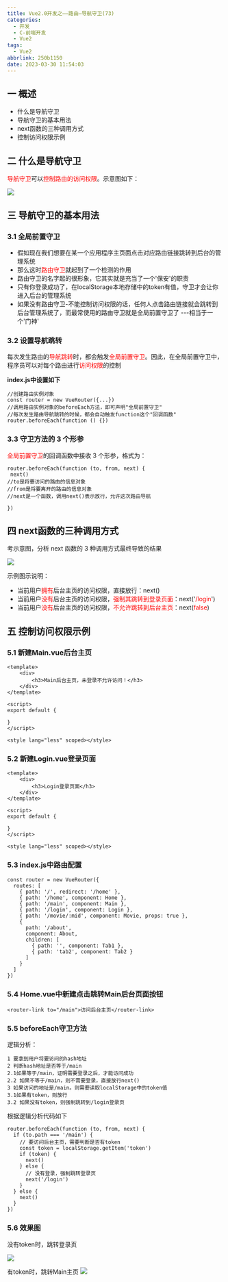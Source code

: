 ```yaml
---
title: Vue2.0开发之——路由—导航守卫(73)
categories:
  - 开发
  - C-前端开发
  - Vue2
tags:
  - Vue2
abbrlink: 250b1150
date: 2023-03-30 11:54:03
---
```

## 一 概述

* 什么是导航守卫
* 导航守卫的基本用法
* next函数的三种调用方式
* 控制访问权限示例

<!--more-->

## 二 什么是导航守卫

<font color=red>导航守卫</font>可以<font color=red>控制路由的访问权限</font>。示意图如下：

![][1]

## 三 导航守卫的基本用法

### 3.1 全局前置守卫

* 假如现在我们想要在某一个应用程序主页面点击对应路由链接跳转到后台的管理系统
* 那么这时<font color=red>路由守卫</font>就起到了一个检测的作用
* 路由守卫的名字起的很形象，它其实就是充当了一个'保安'的职责
* 只有你登录成功了，在localStorage本地存储中的token有值，守卫才会让你进入后台的管理系统
* 如果没有路由守卫-不能控制访问权限的话，任何人点击路由链接就会跳转到后台管理系统了，而最常使用的路由守卫就是全局前置守卫了 ---相当于一个'门神'

### 3.2 设置导航跳转

每次发生路由的<font color=red>导航跳转</font>时，都会触发<font color=red>全局前置守卫</font>。因此，在全局前置守卫中，程序员可以对每个路由进行<font color=red>访问权限</font>的控制

**index.js中设置如下**

```
//创建路由实例对象
const router = new VueRouter({...})
//调用路由实例对象的beforeEach方法，即可声明"全局前置守卫"
//每次发生路由导航跳转的时候，都会自动触发function这个"回调函数"
router.beforeEach(function () {})
```

### 3.3 守卫方法的 3 个形参

<font color=red>全局前置守卫</font>的回调函数中接收 3 个形参，格式为：

```
router.beforeEach(function (to, from, next) {
 next()
//to是将要访问的路由的信息对象
//from是将要离开的路由的信息对象
//next是一个函数，调用next()表示放行，允许这次路由导航

})
```

## 四 next函数的三种调用方式

考示意图，分析 next 函数的 3 种调用方式最终导致的结果

![][2]

示例图示说明：

* 当前用户<font color=red>拥有</font>后台主页的访问权限，直接放行：next()
* 当前用户<font color=red>没有</font>后台主页的访问权限，<font color=red>强制其跳转到登录页面</font>：next('<font color=red>/login</font>')
* 当前用户<font color=red>没有</font>后台主页的访问权限，<font color=red>不允许跳转到后台主页</font>：next(<font color=red>false</font>)

## 五  控制访问权限示例

### 5.1 新建Main.vue后台主页

```
<template>
    <div>
        <h3>Main后台主页，未登录不允许访问！</h3>
    </div>
</template>

<script>
export default {

}
</script>

<style lang="less" scoped></style>
```

### 5.2 新建Login.vue登录页面

```
<template>
    <div>
        <h3>Login登录页面</h3>
    </div>
</template>

<script>
export default {

}
</script>

<style lang="less" scoped></style>
```

### 5.3 index.js中路由配置

```
const router = new VueRouter({
  routes: [
    { path: '/', redirect: '/home' },
    { path: '/home', component: Home },
    { path: '/main', component: Main },
    { path: '/login', component: Login },
    { path: '/movie/:mid', component: Movie, props: true },
    {
      path: '/about',
      component: About,
      children: [
        { path: '', component: Tab1 },
        { path: 'tab2', component: Tab2 }
      ]
    }
  ]
})
```

### 5.4 Home.vue中新建点击跳转Main后台页面按钮

```
<router-link to="/main">访问后台主页</router-link>
```

### 5.5 beforeEach守卫方法

逻辑分析：

```
1 要拿到用户将要访问的hash地址
2 判断hash地址是否等于/main
2.1如果等于/main，证明需要登录之后，才能访问成功
2.2 如果不等于/main，则不需要登录，直接放行next()
3 如果访问的地址是/main。则需要读取localStorage中的token值
3.1如果有token，则放行
3.2 如果没有token，则强制跳转到/login登录页
```

根据逻辑分析代码如下

```
router.beforeEach(function (to, from, next) {
  if (to.path === '/main') {
    // 要访问后台主页，需要判断是否有token
    const token = localStorage.getItem('token')
    if (token) {
      next()
    } else {
      // 没有登录，强制跳转登录页
      next('/login')
    }
  } else {
    next()
  }
})
```

### 5.6 效果图

没有token时，跳转登录页

![][3]

有token时，跳转Main主页
![][4]


[1]:https://cdn.jsdelivr.net/gh/PGzxc/CDN/blog-vue/vue2.0-73-route-nav-login-view.png
[2]:https://cdn.jsdelivr.net/gh/PGzxc/CDN/blog-vue/vue2.0-73-route-nav-next-view.png
[3]:https://cdn.jsdelivr.net/gh/PGzxc/CDN/blog-vue/vue2.0-73-route-nav-login-token-no.png
[4]:https://cdn.jsdelivr.net/gh/PGzxc/CDN/blog-vue/vue2.0-73-route-nav-login-token-yes.png